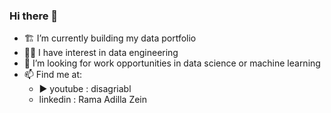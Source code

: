 ### Hi there 👋
-  🏗 I’m currently building my data portfolio
-  👷‍♂️ I have interest in data engineering
-  🔎 I’m looking for work opportunities in data science or machine learning
-  📫 Find me at:
    -  ▶ youtube : disagriabl
    -  linkedin : Rama Adilla Zein

<!--
**disagriabl/disagriabl** is a ✨ _special_ ✨ repository because its `README.md` (this file) appears on your GitHub profile.

Here are some ideas to get you started:

- 🔭 I’m currently working on ...
- 🌱 I’m currently learning ...
- 👯 I’m looking to collaborate on ...
- 🤔 I’m looking for help with ...
- 💬 Ask me about ...
- 📫 How to reach me: ...
- 😄 Pronouns: ...
- ⚡ Fun fact: ...
-->
